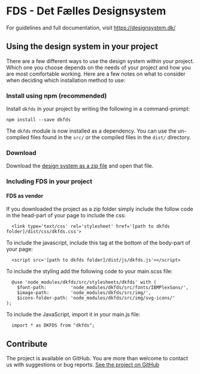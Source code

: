 # FDS - Det Fælles Designsystem

For guidelines and full documentation, visit https://designsystem.dk/

## Using the design system in your project

There are a few different ways to use the design system within your project. Which one you choose depends on the needs of your project and how you are most comfortable working. Here are a few notes on what to consider when deciding which installation method to use:

### Install using npm (recommended)

Install `dkfds` in your project by writing the following in a command-prompt:

  ```shell
  npm install --save dkfds
  ```

The `dkfds` module is now installed as a dependency. You can use the un-compiled files found in the `src/` or the compiled files in the `dist/` directory.

### Download

Download the [design system as a zip file](https://github.com/detfaellesdesignsystem/dkfds-components/releases) and open that file.

### Including FDS in your project

#### FDS as vendor
If you downloaded the project as a zip folder simply include the follow code in the head-part of your page to include the css:
```shell
  <link type='text/css' rel='stylesheet' href='[path to dkfds folder]/dist/css/dkfds.css'>
```
To include the javascript, include this tag at the bottom of the body-part of your page:
```shell
  <script src='[path to dkfds folder]/dist/js/dkfds.js'></script>
```

To include the styling add the following code to your main.scss file:

```shell
  @use 'node_modules/dkfds/src/stylesheets/dkfds' with (
    $font-path:         'node_modules/dkfds/src/fonts/IBMPlexSans/',
    $image-path:        'node_modules/dkfds/src/img/',
    $icons-folder-path: 'node_modules/dkfds/src/img/svg-icons/'
);
```

To include the JavaScript, import it in your main.js file:
```shell
  import * as DKFDS from "dkfds";
```

## Contribute
The project is available on GitHub. You are more than welcome to contact us with suggestions or bug reports.
[See the project on GitHub](https://github.com/detfaellesdesignsystem/dkfds-components)
